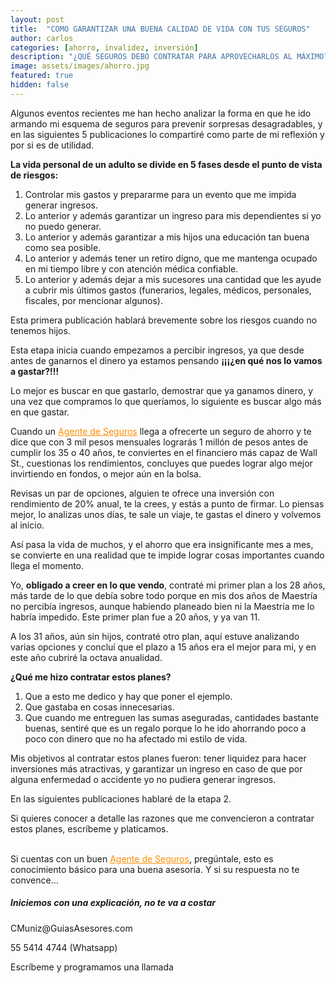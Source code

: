 ```yaml
---
layout: post
title:  "COMO GARANTIZAR UNA BUENA CALIDAD DE VIDA CON TUS SEGUROS"
author: carlos
categories: [ahorro, invalidez, inversión]
description: "¿QUÉ SEGUROS DEBO CONTRATAR PARA APROVECHARLOS AL MÁXIMO?"
image: assets/images/ahorro.jpg
featured: true
hidden: false
---
```


Algunos eventos recientes me han hecho analizar la forma en que he ido armando mi esquema de seguros para prevenir sorpresas desagradables, y en las siguientes 5 publicaciones lo compartiré como parte de mi reflexión y por si es de utilidad.

<b> La vida personal de un adulto se divide en 5 fases desde el punto de vista de riesgos: </b>

1. Controlar mis gastos y prepararme para un evento que me impida generar ingresos.
2. Lo anterior y además garantizar un ingreso para mis dependientes si yo no puedo generar.
3. Lo anterior y además garantizar a mis hijos una educación tan buena como sea posible.
4. Lo anterior y además tener un retiro digno, que me mantenga ocupado en mi tiempo libre y con atención médica confiable.
5. Lo anterior y además dejar a mis sucesores una cantidad que les ayude a cubrir mis últimos gastos (funerarios, legales, médicos, personales, fiscales, por mencionar algunos).

Esta primera publicación hablará brevemente sobre los riesgos cuando no tenemos hijos.

Esta etapa inicia cuando empezamos a percibir ingresos, ya que desde antes de ganarnos el dinero ya estamos pensando <b>¡¡¡¿en qué nos lo vamos a gastar?!!!</b>

Lo mejor es buscar en que gastarlo, demostrar que ya ganamos dinero, y una vez que compramos lo que queríamos, lo siguiente es buscar algo más en que gastar. 

Cuando un <a href="https://explicamiseguro.com/about" style="color: #FF8C00">Agente de Seguros</a> llega a ofrecerte un seguro de ahorro y te dice que con 3 mil pesos mensuales lograrás 1 millón de pesos antes de cumplir los 35 o 40 años, te conviertes en el financiero más capaz de Wall St., cuestionas los rendimientos, concluyes que puedes lograr algo mejor invirtiendo en fondos, o mejor aún en la bolsa.

Revisas un par de opciones, alguien te ofrece una inversión con rendimiento de 20% anual, te la crees, y estás a punto de firmar. Lo piensas mejor, lo analizas unos días, te sale un viaje, te gastas el dinero y volvemos al inicio.

Así pasa la vida de muchos, y el ahorro que era insignificante mes a mes, se convierte en una realidad que te impide lograr cosas importantes cuando llega el momento.

Yo, <b>obligado a creer en lo que vendo</b>, contraté mi primer plan a los 28 años, más tarde de lo que debía sobre todo porque en mis dos años de Maestría no percibía ingresos, aunque habiendo planeado bien ni la Maestría me lo habría impedido. Este primer plan fue a 20 años, y ya van 11.

A los 31 años, aún sin hijos, contraté otro plan, aquí estuve analizando varias opciones y concluí que el plazo a 15 años era el mejor para mi, y en este año cubriré la octava anualidad.

<b> ¿Qué me hizo contratar estos planes? </b>

1. Que a esto me dedico y hay que poner el ejemplo.
2. Que gastaba en cosas innecesarias.
3. Que cuando me entreguen las sumas aseguradas, cantidades bastante buenas, sentiré que es un regalo porque lo he ido ahorrando poco a poco con dinero que no ha afectado mi estilo de vida.

Mis objetivos al contratar estos planes fueron: tener liquidez para hacer inversiones más atractivas, y garantizar un ingreso en caso de que por alguna enfermedad o accidente yo no pudiera generar ingresos.

En las siguientes publicaciones hablaré de la etapa 2.

Si quieres conocer a detalle las razones que me convencieron a contratar estos planes, escríbeme y platicamos.

<br>
Si cuentas con un buen <a href="https://explicamiseguro.com/about" style="color: #FF8C00">Agente de Seguros</a>, pregúntale, esto es conocimiento básico para una buena asesoría. Y si su respuesta no te convence...


<div class="col-md-4">

<div class="sticky-top sticky-top-80">
<h5>Iniciemos con una explicación, no te va a costar</h5>
  
<p><i class="far fa-envelope"></i> CMuniz@GuiasAsesores.com</p>
<p>55 5414 4744 (Whatsapp)</p>
<p>Escríbeme y programamos una llamada</p>

</div>
</div>
